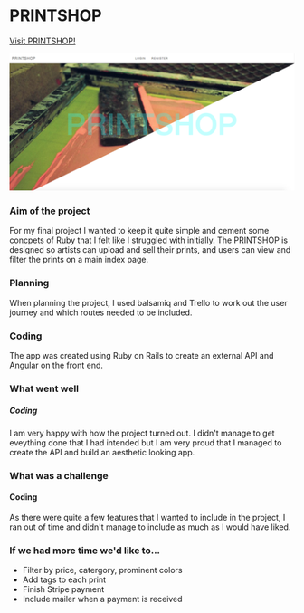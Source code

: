 # PRINTSHOP
[Visit PRINTSHOP!](https://boiling-sands-25313.herokuapp.com/)


![Alt text](./src/images/screenshot.png)

### Aim of the project

For my final project I wanted to keep it quite simple and cement some concpets of Ruby that I felt like I struggled with initially. The PRINTSHOP is designed so artists can upload and sell their prints, and users can view and filter the prints on a main index page.

### Planning

When planning the project, I used balsamiq and Trello to work out the user journey and which routes needed to be included.

### Coding

The app was created using Ruby on Rails to create an external API and Angular on the front end.

### What went well

##### Coding

I am very happy with how the project turned out. I didn't manage to get eveything done that I had intended but I am very proud that I managed to create the API and build an aesthetic looking app.

### What was a challenge

#### Coding

As there were quite a few features that I wanted to include in the project, I ran out of time and didn't manage to include as much as I would have liked. 

### If we had more time we'd like to...

* Filter by price, catergory, prominent colors
* Add tags to each print
* Finish Stripe payment
* Include mailer when a payment is received
